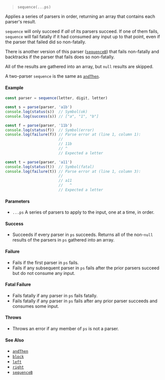 <!--
 Copyright (c) 2020 Thomas J. Otterson
 
 This software is released under the MIT License.
 https://opensource.org/licenses/MIT
-->

> `sequence(...ps)`

Applies a series of parsers in order, returning an array that contains each parser's result.

`sequence` will only succeed if *all* of its parsers succeed. If one of them fails, `sequence` will fail fatally if it had consumed any input up to that point, even if the parser that failed did so non-fatally.

There is another version of this parser ([`sequenceB`](sequenceb.md)) that fails non-fatally and backtracks if the parser that fails does so non-fatally.

All of the results are gathered into an array, but `null` results are skipped.

A two-parser `sequence` is the same as [`andThen`](andthen.md).

#### Example

```javascript
const parser = sequence(letter, digit, letter)

const s = parse(parser, 'a1b')
console.log(status(s))  // Symbol(ok)
console.log(success(s)) // ["a", "1", "b"]

const f = parse(parser, '11b')
console.log(status(f))  // Symbol(error)
console.log(failure(f)) // Parse error at (line 1, column 1):
                        //
                        // 11b
                        // ^
                        // Expected a letter

const t = parse(parser, 'a11')
console.log(status(t))  // Symbol(fatal)
console.log(failure(t)) // Parse error at (line 1, column 3):
                        //
                        // a11
                        //   ^
                        // Expected a letter
```

#### Parameters

* `...ps` A series of parsers to apply to the input, one at a time, in order.

#### Success

* Succeeds if every parser in `ps` succeeds. Returns all of the non-`null` results of the parsers in `ps` gathered into an array.

#### Failure

* Fails if the first parser in `ps` fails.
* Fails if any subsequent parser in `ps` fails after the prior parsers succeed but do not consume any input.

#### Fatal Failure

* Fails fatally if any parser in `ps` fails fatally.
* Fails fatally if any parser in `ps` fails after any prior parser succeeds and consumes some input.

#### Throws

* Throws an error if any member of `ps` is not a parser.

#### See Also

* [`andThen`](andthen.md)
* [`block`](block.md)
* [`left`](left.md)
* [`right`](right.md)
* [`sequenceB`](sequenceb.md)